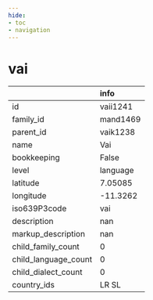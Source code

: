 ```yaml
---
hide:
- toc
- navigation
---
```

# vai
|                      | info     |
|:---------------------|:---------|
| id                   | vaii1241 |
| family_id            | mand1469 |
| parent_id            | vaik1238 |
| name                 | Vai      |
| bookkeeping          | False    |
| level                | language |
| latitude             | 7.05085  |
| longitude            | -11.3262 |
| iso639P3code         | vai      |
| description          | nan      |
| markup_description   | nan      |
| child_family_count   | 0        |
| child_language_count | 0        |
| child_dialect_count  | 0        |
| country_ids          | LR SL    |